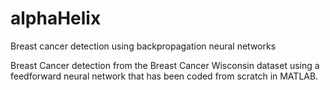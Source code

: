 # alphaHelix
Breast cancer detection using backpropagation neural networks

Breast Cancer detection from the Breast Cancer Wisconsin dataset using a feedforward neural network that has been coded from scratch in MATLAB.
